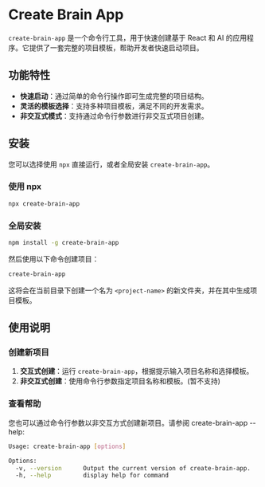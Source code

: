 # Create Brain App

`create-brain-app` 是一个命令行工具，用于快速创建基于 React 和 AI 的应用程序。它提供了一套完整的项目模板，帮助开发者快速启动项目。

## 功能特性

- **快速启动**：通过简单的命令行操作即可生成完整的项目结构。
- **灵活的模板选择**：支持多种项目模板，满足不同的开发需求。
- **非交互式模式**：支持通过命令行参数进行非交互式项目创建。

## 安装

您可以选择使用 `npx` 直接运行，或者全局安装 `create-brain-app`。

### 使用 npx

```bash
npx create-brain-app
```

### 全局安装

```bash
npm install -g create-brain-app
```

然后使用以下命令创建项目：

```bash
create-brain-app
```

这将会在当前目录下创建一个名为 `<project-name>` 的新文件夹，并在其中生成项目模板。

## 使用说明

### 创建新项目

1. **交互式创建**：运行 `create-brain-app`，根据提示输入项目名称和选择模板。
2. **非交互式创建**：使用命令行参数指定项目名称和模板。(暂不支持)

### 查看帮助

您也可以通过命令行参数以非交互方式创建新项目。请参阅 create-brain-app --help:

```bash
Usage: create-brain-app [options]

Options:
  -v, --version      Output the current version of create-brain-app.
  -h, --help         display help for command
```

